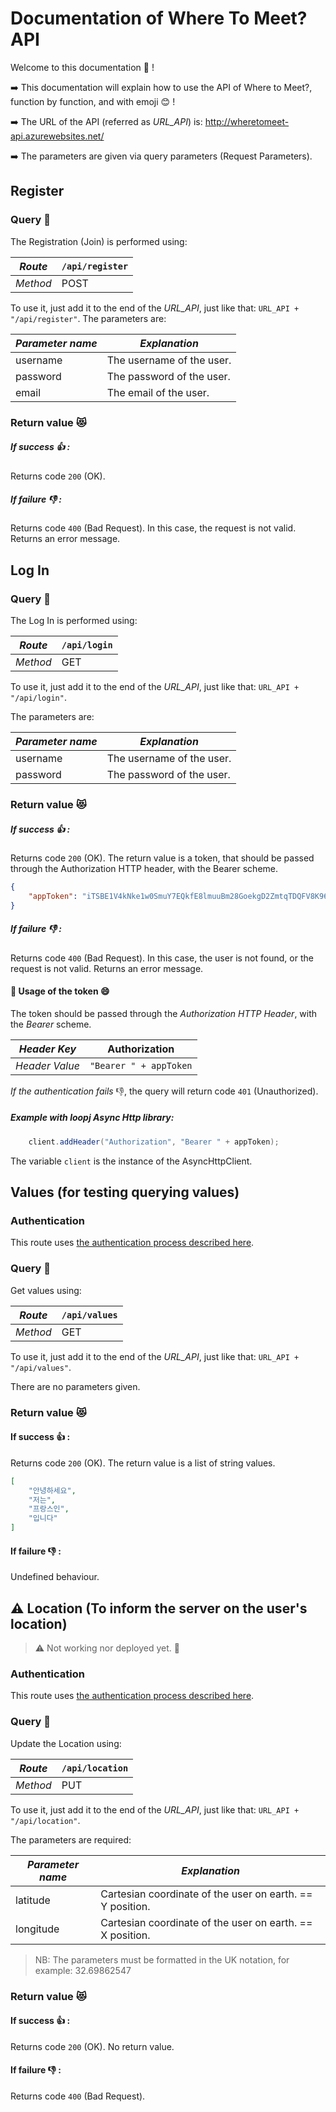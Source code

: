 ﻿# Documentation of Where To Meet? API #

Welcome to this documentation :raised_hands: !

:arrow_right: This documentation will explain how to use the API of Where to Meet?, function by function, and with emoji :blush: !

:arrow_right: The URL of the API (referred as *URL_API*) is: http://wheretomeet-api.azurewebsites.net/

:arrow_right: The parameters are given via query parameters (Request Parameters).

## Register ##
### Query :information_desk_person: ###
The Registration (Join) is performed using:

| *Route*  | `/api/register`|
|----------|----------------|
| *Method* | POST           |

To use it, just add it to the end of the *URL_API*, just like that: `URL_API + "/api/register"`.
The parameters are:

| *Parameter name*|  *Explanation*            |
|-----------------|---------------------------|
| username        | The username of the user. |
| password        | The password of the user. |
| email           | The email of the user.    |

### Return value :heart_eyes_cat: ###
##### If success :+1: : 
Returns code `200` (OK).
##### If failure :-1:  : 
Returns code `400` (Bad Request). In this case, the request is not valid.
Returns an error message.

## Log In ##
### Query :information_desk_person: ###
The Log In is performed using:

| *Route*  | `/api/login` |
|----------|--------------|
| *Method* | GET          |

To use it, just add it to the end of the *URL_API*, just like that: `URL_API + "/api/login"`.

The parameters are:

| *Parameter name*|  *Explanation*            |
|-----------------|---------------------------|
| username        | The username of the user. |
| password        | The password of the user. |

### Return value :heart_eyes_cat: ###
##### If success :+1: : 
Returns code `200` (OK).
The return value is a token, that should be passed through the Authorization HTTP header, with the Bearer scheme.

```json
{
	"appToken": "iTSBE1V4kNke1w0SmuY7EQkfE8lmuuBm28GoekgD2ZmtqTDQFV8K96gccfoYqmcTxT6rs0JDj5THq5oNXMARA8jRgEvwYN7D1F9"
}

```

##### If failure :-1: : 

Returns code `400` (Bad Request). In this case, the user is not found, or the request is not valid.
Returns an error message.

#### :milky_way: Usage of the token :smile: ####

The token should be passed through the *Authorization HTTP Header*, with the *Bearer* scheme.

| *Header Key*      | Authorization         |
|-------------------|-----------------------|
| *Header Value*    | `"Bearer " + appToken`|

*If the authentication fails* :thumbsdown:, the query will return code `401` (Unauthorized).

##### Example with loopj Async Http library:

```java
    client.addHeader("Authorization", "Bearer " + appToken);
```

The variable `client` is the instance of the AsyncHttpClient.

## Values (for testing querying values) ##

### Authentication
This route uses [the authentication process described here](#milky_way-usage-of-the-token-smile).

### Query :information_desk_person: ###
Get values using:

| *Route*  | `/api/values` |
|----------|---------------|
| *Method* | GET           |

To use it, just add it to the end of the *URL_API*, just like that: `URL_API + "/api/values"`.

There are no parameters given.

### Return value :heart_eyes_cat: ###
#### If success :+1: : ####

Returns code `200` (OK).
The return value is a list of string values.

```json
[
	"안녕하세요",
	"저는",
	"프랑스인",
	"입니다"
]

```

#### If failure :-1:  : ####

Undefined behaviour.


## :warning: Location (To inform the server on the user's location) ##

> :warning: Not working nor deployed yet. :rabbit:

### Authentication
This route uses [the authentication process described here](#milky_way-usage-of-the-token-smile).

### Query :information_desk_person: ###
Update the Location using:

| *Route*  | `/api/location` |
|----------|-----------------|
| *Method* | PUT             |

To use it, just add it to the end of the *URL_API*, just like that: `URL_API + "/api/location"`.

The parameters are required:

| *Parameter name*|  *Explanation*                                            |
|-----------------|-----------------------------------------------------------|
| latitude        | Cartesian coordinate of the user on earth. == Y position. |
| longitude       | Cartesian coordinate of the user on earth. == X position. |

> NB: The parameters must be formatted in the UK notation, for example: 32.69862547

### Return value :heart_eyes_cat: ###
#### If success :+1: : ####

Returns code `200` (OK).
No return value.

#### If failure :-1:  : ####

Returns code `400` (Bad Request).
